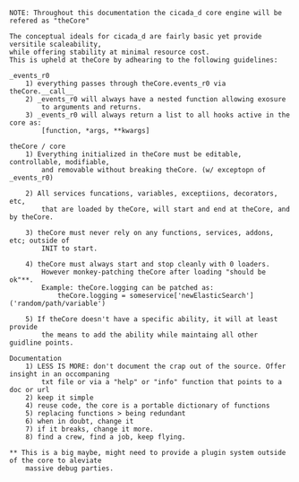 
    NOTE: Throughout this documentation the cicada_d core engine will be refered as "theCore"

    The conceptual ideals for cicada_d are fairly basic yet provide versitile scaleability,
    while offering stability at minimal resource cost.
    This is upheld at theCore by adhearing to the following guidelines:

    _events_r0
        1) everything passes through theCore.events_r0 via theCore.__call__
        2) _events_r0 will always have a nested function allowing exosure
            to arguments and returns.
        3) _events_r0 will always return a list to all hooks active in the core as:
            [function, *args, **kwargs]

    theCore / core
        1) Everything initialized in theCore must be editable, controllable, modifiable,
            and removable without breaking theCore. (w/ exceptopn of _events_r0)

        2) All services funcations, variables, exceptiions, decorators, etc,
            that are loaded by theCore, will start and end at theCore, and by theCore.

        3) theCore must never rely on any functions, services, addons, etc; outside of
            INIT to start.

        4) theCore must always start and stop cleanly with 0 loaders.
            However monkey-patching theCore after loading "should be ok"**.
            Example: theCore.logging can be patched as:
                theCore.logging = someservice['newElasticSearch']('random/path/variable')

        5) If theCore doesn't have a specific ability, it will at least provide
            the means to add the ability while maintaing all other guidline points.

    Documentation
        1) LESS IS MORE: don't document the crap out of the source. Offer insight in an occompaning
            txt file or via a "help" or "info" function that points to a doc or url
        2) keep it simple
        4) reuse code, the core is a portable dictionary of functions
        5) replacing functions > being redundant
        6) when in doubt, change it
        7) if it breaks, change it more.
        8) find a crew, find a job, keep flying.

    ** This is a big maybe, might need to provide a plugin system outside of the core to aleviate
        massive debug parties.
        
